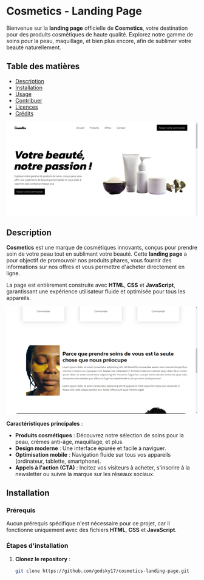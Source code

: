 # Cosmetics - Landing Page

Bienvenue sur la **landing page** officielle de **Cosmetics**, votre destination pour des produits cosmétiques de haute qualité. Explorez notre gamme de soins pour la peau, maquillage, et bien plus encore, afin de sublimer votre beauté naturellement.

## Table des matières
- [Description](#description)
- [Installation](#installation)
- [Usage](#usage)
- [Contribuer](#contribuer)
- [Licences](#licences)
- [Crédits](#crédits)

![Hero section](./assets/images/pic1.png)

## Description

**Cosmetics** est une marque de cosmétiques innovants, conçus pour prendre soin de votre peau tout en sublimant votre beauté. Cette **landing page** a pour objectif de promouvoir nos produits phares, vous fournir des informations sur nos offres et vous permettre d'acheter directement en ligne.

La page est entièrement construite avec **HTML**, **CSS** et **JavaScript**, garantissant une expérience utilisateur fluide et optimisée pour tous les appareils.

![Talk to clients section](./assets/images/pic3.png)

**Caractéristiques principales** :
- **Produits cosmétiques** : Découvrez notre sélection de soins pour la peau, crèmes anti-âge, maquillage, et plus.
- **Design moderne** : Une interface épurée et facile à naviguer.
- **Optimisation mobile** : Navigation fluide sur tous vos appareils (ordinateur, tablette, smartphone).
- **Appels à l'action (CTA)** : Incitez vos visiteurs à acheter, s'inscrire à la newsletter ou suivre la marque sur les réseaux sociaux.

## Installation

### Prérequis
Aucun prérequis spécifique n'est nécessaire pour ce projet, car il fonctionne uniquement avec des fichiers **HTML**, **CSS** et **JavaScript**.

### Étapes d'installation

1. **Clonez le repository** :
   ```bash
   git clone https://github.com/godsky17/cosmetics-landing-page.git
